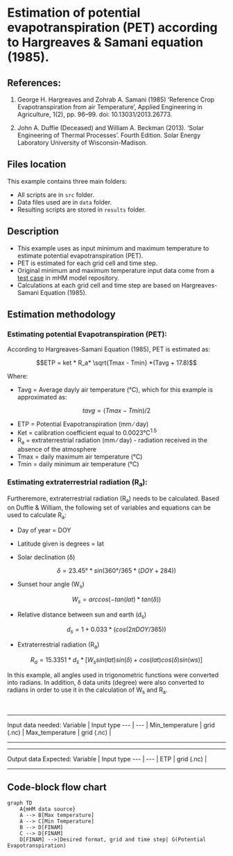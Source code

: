<h1>Estimation of potential evapotranspiration (PET) according to Hargreaves & Samani equation (1985).</h1>

## References:
1) George H. Hargreaves and Zohrab A. Samani (1985) ‘Reference Crop Evapotranspiration from air Temperature’, Applied Engineering in Agriculture, 1(2), pp. 96–99. doi: 10.13031/2013.26773.

2) John A. Duffie (Deceased) and William A. Beckman (2013). ‘Solar Engineering of Thermal Processes’. Fourth Edition. Solar Energy Laboratory University of Wisconsin-Madison.

## Files location
This example contains three main folders:
* All scripts are in `src` folder.
* Data files used are in `data` folder.
* Resulting scripts are stored in `results` folder.


## Description
* This example uses as input minimum and maximum temperature to estimate potential evapotranspiration (PET).
* PET is estimated for each grid cell and time step.
* Original minimum and maximum temperature input data come from a [test case](https://git.ufz.de/mhm/mhm/-/tree/develop/test_domain/input/meteo) in mHM model repository.
* Calculations at each grid cell and time step are based on Hargreaves-Samani Equation (1985).

## Estimation methodology

### Estimating potential Evapotranspiration (PET):

According to Hargreaves-Samani Equation (1985), PET is estimated as:
```math
ETP = ket * R_a* \sqrt{Tmax - Tmin} *(Tavg + 17.8)
```
Where:

- Tavg = Average dayly air temperature (°C), which for this example is approximated as:

```math
tavg = (Tmax - Tmin)/2
```

- ETP = Potential Evapotranspiration (mm ∕ day)
- Ket = calibration coefficient equal to 0.0023°C<sup>1.5</sup>
- R<sub>a</sub> = extraterrestrial radiation (mm ∕ day) - radiation received in the absence of the atmosphere
- Tmax =  daily maximum air temperature (°C)
- Tmin =  daily minimum air temperature (°C)

### Estimating extraterrestrial radiation (R<sub>a</sub>):
Furtheremore, extraterrestrial radiation (R<sub>a</sub>) needs to be calculated.
Based on Duffie & William, the following set of variables and equations can be used to calculate R<sub>a</sub>:

- Day of year = DOY
- Latitude given is degrees = lat

- Solar declination (δ)
```math
δ = 23.45° * sin( 360°/365 * (DOY+284))
```
- Sunset hour angle (W<sub>s</sub>)
```math
W_s = arccos(-tan(lat) * tan(δ) )
```
* Relative distance between sun and earth (d<sub>s</sub>)
```math
d_s = 1 + 0.033 * (cos(2\pi DOY/365))
```
* Extraterrestrial radiation (R<sub>a</sub>)
```math
R_a = 15.3351 * d_s * [W_s sin(lat)sin(δ)+ cos(lat)cos(δ)sin(ws)]
```
In this example, all angles used in trigonometric functions were converted into radians. In addition, δ data units (degree) were also converted to radians in order to use it in the calculation of W<sub>s</sub> and R<sub>a</sub>.

<br>

__________________________________
Input data needed:
Variable  | Input type
--- | --- |
Min_temperature | grid (.nc) |
Max_temperature | grid (.nc) |
__________________________________

___________________________________
 Output data Expected:
Variable  | Input type
--- | --- |
ETP | grid (.nc) |

___________________________________


## Code-block flow chart

<div class="center">

```mermaid
graph TD
    A{mHM data source}
    A --> B[Max temperature]
    A --> C[Min Temperature]
    B --> D[FINAM]
    C --> D[FINAM]
    D[FINAM] -->|Desired format, grid and time step| G(Potential Evapotranspiration)
```
